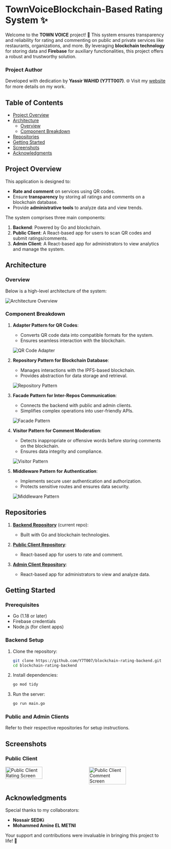 # **TownVoice**Blockchain-Based Rating System ✨

Welcome to the **TOWN VOICE** project! 🚀 This system ensures transparency and reliability for rating and commenting on public and private services like restaurants, organizations, and more. By leveraging **blockchain technology** for storing data and **Firebase** for auxiliary functionalities, this project offers a robust and trustworthy solution. 

### Project Author
Developed with dedication by **Yassir WAHID (Y7TT007)**. 🌐 Visit my [website](https://ywahid.eu) for more details on my work.

## Table of Contents
- [Project Overview](#project-overview)
- [Architecture](#architecture)
  - [Overview](#overview)
  - [Component Breakdown](#component-breakdown)
- [Repositories](#repositories)
- [Getting Started](#getting-started)
- [Screenshots](#screenshots)
- [Acknowledgments](#acknowledgments)

## Project Overview
This application is designed to:
- **Rate and comment** on services using QR codes.
- Ensure **transparency** by storing all ratings and comments on a blockchain database.
- Provide **administrative tools** to analyze data and view trends.

The system comprises three main components:
1. **Backend**: Powered by Go and blockchain.
2. **Public Client**: A React-based app for users to scan QR codes and submit ratings/comments.
3. **Admin Client**: A React-based app for administrators to view analytics and manage the system.

## Architecture
### Overview
Below is a high-level architecture of the system:

![Architecture Overview](preview/architecture_overview.png)

### Component Breakdown
1. **Adapter Pattern for QR Codes**:
   - Converts QR code data into compatible formats for the system.
   - Ensures seamless interaction with the blockchain.
   
   ![QR Code Adapter](preview/qr_code_adapter.png)

2. **Repository Pattern for Blockchain Database**:
   - Manages interactions with the IPFS-based blockchain.
   - Provides abstraction for data storage and retrieval.

   ![Repository Pattern](preview/repository_pattern.png)

3. **Facade Pattern for Inter-Repos Communication**:
   - Connects the backend with public and admin clients.
   - Simplifies complex operations into user-friendly APIs.

   ![Facade Pattern](preview/facade_pattern.png)

4. **Visitor Pattern for Comment Moderation**:
   - Detects inappropriate or offensive words before storing comments on the blockchain.
   - Ensures data integrity and compliance.

   ![Visitor Pattern](preview/visitor_pattern.png)

5. **Middleware Pattern for Authentication**:
   - Implements secure user authentication and authorization.
   - Protects sensitive routes and ensures data security.

   ![Middleware Pattern](preview/middleware_pattern.png)

## Repositories
1. **[Backend Repository](https://github.com/Y7T007/TownVoice)** (current repo):
   - Built with Go and blockchain technologies.

2. **[Public Client Repository](https://github.com/Y7T007/TownVoiceFrontEnd)**:
   - React-based app for users to rate and comment.

3. **[Admin Client Repository](https://github.com/Y7T007/TownVoice-Dashboard-Entreprise)**:
   - React-based app for administrators to view and analyze data.

## Getting Started
### Prerequisites
- Go (1.18 or later)
- Firebase credentials
- Node.js (for client apps)

### Backend Setup
1. Clone the repository:
   ```bash
   git clone https://github.com/Y7T007/blockchain-rating-backend.git
   cd blockchain-rating-backend
   ```
2. Install dependencies:
   ```bash
   go mod tidy
   ```
3. Run the server:
   ```bash
   go run main.go
   ```

### Public and Admin Clients
Refer to their respective repositories for setup instructions.

## Screenshots
### Public Client

<div style="display: flex; justify-content: space-between;">
  <img src="preview/public_client_rating_screen.png" alt="Public Client Rating Screen" width="48%"/>
  <img src="preview/public_client_comment_screen.png" alt="Public Client Comment Screen" width="48%"/>
</div>

## Acknowledgments
Special thanks to my collaborators:
- **Nossair SEDKi**
- **Mohammed Amine EL METNI**

Your support and contributions were invaluable in bringing this project to life! 🙌
